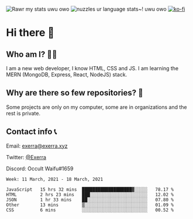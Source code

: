 ![Rawr my stats uwu owo](https://github-readme-stats.vercel.app/api?username=Exerra&show_icons=true&theme=buefy)
![nuzzles ur language stats~! uwu owo](https://github-readme-stats.vercel.app/api/top-langs/?username=Exerra&layout=compact)
[![ko-fi](https://www.ko-fi.com/img/githubbutton_sm.svg)](https://ko-fi.com/X8X130H96)
# Hi there 👋
## Who am I? 🙋‍♀️
I am a new web developer, I know HTML, CSS and JS. I am learning the MERN (MongoDB, Express, React, NodeJS) stack.
## Why are there so few repositories? 🤔
Some projects are only on my computer, some are in organizations and the rest is private.
## Contact info 📞
Email: [exerra@exerra.xyz](mailto:exerra@exerra.xyz)

Twitter: [@Exerra](https://twitter.com/exerra)

Discord: Occult Waifu#1659

<!--START_SECTION:waka-->
```text
Week: 11 March, 2021 - 18 March, 2021

JavaScript   15 hrs 32 mins  ███████████████████▓░░░░░   78.17 % 
HTML         2 hrs 23 mins   ███░░░░░░░░░░░░░░░░░░░░░░   12.02 % 
JSON         1 hr 33 mins    ██░░░░░░░░░░░░░░░░░░░░░░░   07.80 % 
Other        13 mins         ▒░░░░░░░░░░░░░░░░░░░░░░░░   01.09 % 
CSS          6 mins          ░░░░░░░░░░░░░░░░░░░░░░░░░   00.52 % 
```
<!--END_SECTION:waka-->

